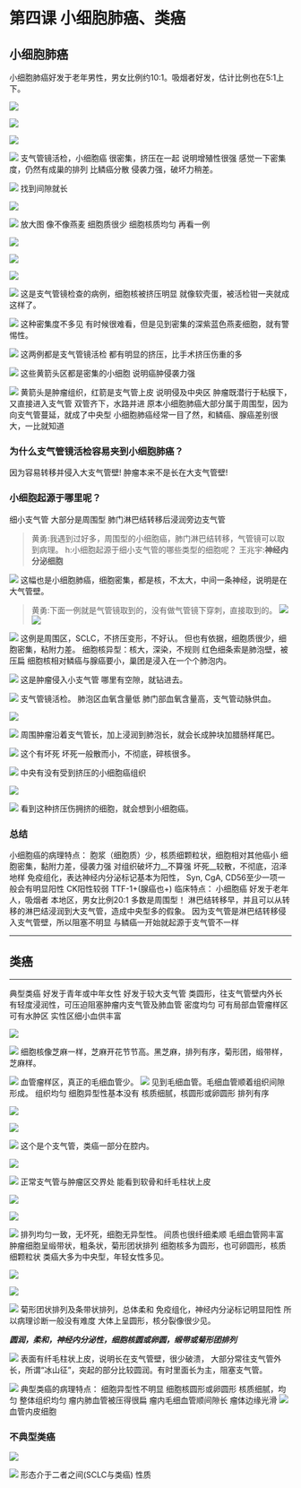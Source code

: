 # 第四课 小细胞肺癌、类癌
## 小细胞肺癌

小细胞肺癌好发于老年男性，男女比例约10:1。吸烟者好发，估计比例也在5:1上下。



![](./_image/2017-04-03-05-53-21.jpg)

![](./_image/2017-04-03-05-53-39.jpg)

![](./_image/83cf83509978e22173267b43184e3ba.jpg)

![](./_image/7dd151c5df5ffbc953cba4448e05d1a.jpg)
支气管镜活检，小细胞癌
很密集，挤压在一起
说明增殖性很强
感觉一下密集度，仍然有成巢的排列
比鳞癌分散
侵袭力强，破坏力稍差。

![](./_image/833863333cf8fa0e72db6dbc31fb405.jpg)
找到间隙就长

![](./_image/2017-04-03-05-55-10.jpg)

![](./_image/2017-04-03-05-55-17.jpg)
放大图
像不像燕麦
细胞质很少
细胞核质均匀
再看一例

![](./_image/2017-04-03-05-56-23.jpg)

![](./_image/2017-04-03-05-56-29.jpg)

![](./_image/2017-04-03-05-56-39.jpg)

![](./_image/2017-04-03-05-56-48.jpg)
这是支气管镜检查的病例，细胞核被挤压明显
就像软壳蛋，被活检钳一夹就成这样了。

![](./_image/2017-04-03-06-07-12.jpg)
这种密集度不多见
有时候很难看，但是见到密集的深紫蓝色燕麦细胞，就有警惕性。

![](./_image/2017-04-03-06-08-15.jpg)
这两例都是支气管镜活检
都有明显的挤压，比手术挤压伤重的多

![](./_image/2017-04-03-06-09-20.jpg)
这些黄箭头区都是密集的小细胞
说明癌肿侵袭力强

![](./_image/2017-04-03-06-10-22.jpg)
黄箭头是肿瘤组织，红箭是支气管上皮
说明侵及中央区
肿瘤既潜行于粘膜下，又直接进入支气管
双管齐下，水路并进
原本小细胞肺癌大部分属于周围型，因为向支气管蔓延，就成了中央型
小细胞肺癌经常一目了然，和鳞癌、腺癌差别很大，一比就知道

###  为什么支气管镜活检容易夹到小细胞肺癌？
因为容易转移并侵入大支气管壁!
肿瘤本来不是长在大支气管壁!
### 小细胞起源于哪里呢？
细小支气管
大部分是周围型
肺门淋巴结转移后浸润旁边支气管
> 黄勇:我遇到过好多，周围型的小细胞癌，肺门淋巴结转移，气管镜可以取到病理。
> h:小细胞起源于细小支气管的哪些类型的细胞呢？
> 王兆宇:**神经内分泌细胞**
> 

![](./_image/67f0e4e7cae9d98a3e60c78ba123c1c.jpg)
这幅也是小细胞肺癌，细胞密集，都是核，不太大，中间一条神经，说明是在大气管壁。
> 黄勇:下面一例就是气管镜取到的，没有做气管镜下穿刺，直接取到的。
>![](./_image/49b25da72382fa98ca826eec9d43332.jpg)
![](./_image/0c21a8a4b2239c8920bf3402bfd1794.jpg)


![](./_image/ef5b0e4cabd6f9c0c45824f0f863ec0.jpg)
这例是周围区，SCLC，不挤压变形，不好认。
但也有依据，细胞质很少，细胞密集，粘附力差。
细胞核异型：核大，深染，不规则
红色细条索是肺泡壁，被压扁
细胞核相对鳞癌与腺癌要小，巢团是浸入在一个个肺泡内。

![](./_image/9ec5096cae84ddf09b5933e2250717c.jpg)
这是肿瘤侵入小支气管
哪里有空隙，就钻进去。

![](./_image/d5481dda108ef405840be1317df6e2d.jpg)
支气管镜活检。
肺泡区血氧含量低
肺门部血氧含量高，支气管动脉供血。

![](./_image/37501c6adc0fc7b67e6a997b3df77b3.jpg)

![](./_image/c03677ad5c4e58dbb286315535f9ba0.jpg)
周围肿瘤沿着支气管长，加上浸润到肺泡长，就会长成肿块加腊肠样尾巴。

![](./_image/2ba0133edd2597768360ba355c546b3.jpg)
这个有坏死
坏死一般散而小，不彻底，碎核很多。

![](./_image/2017-04-03-06-45-36.jpg)
中央有没有受到挤压的小细胞癌组织

![](./_image/2017-04-03-06-46-06.jpg)

![](./_image/2017-04-03-06-46-13.jpg)
看到这种挤压伤拥挤的细胞，就会想到小细胞癌。
### 总结
小细胞癌的病理特点：
胞浆（细胞质）少，核质细颗粒状，细胞相对其他癌小
细胞密集，黏附力差，侵袭力强
对组织破坏力__不算强
坏死__较散，不彻底，沼泽地样
免疫组化，表达神经内分泌标记基本为阳性，
Syn, CgA, CD56至少一项一般会有明显阳性
CK阳性较弱
TTF-1+(腺癌也+)
临床特点：
小细胞癌
好发于老年人，吸烟者
本地区，男女比例20:1
多数是周围型！
淋巴结转移早，并且可以从转移的淋巴结浸润到大支气管，造成中央型多的假象。
因为支气管是淋巴结转移侵入支气管壁，所以阻塞不明显
与鳞癌一开始就起源于支气管不一样

***
## 类癌
***
典型类癌
好发于青年或中年女性
好发于较大支气管
类圆形，往支气管壁内外长
有轻度浸润性，可压迫阻塞肿瘤内支气管及肺血管
密度均匀
可有局部血管瘤样区
可有水肿区
实性区细小血供丰富

![](./_image/efce03493e0ab3f560844f07ed7ae7d.jpg)

![](./_image/99f12e3aa9c12b974738a5b6bee70d8.jpg)
细胞核像芝麻一样，芝麻开花节节高。黑芝麻，排列有序，菊形团，缎带样，芝麻样。

![](./_image/1ace34a6e62658e271f16e924d8d066.jpg)
血管瘤样区，真正的毛细血管少。
![](./_image/70bcb58047755dcb27a2c7d39aeb086.jpg)
见到毛细血管。毛细血管顺着组织间隙形成。
组织均匀
细胞异型性基本没有
核质细腻，核圆形或卵圆形
排列有序

![](./_image/2017-04-03-07-48-52.jpg)

![](./_image/2017-04-03-07-49-00.jpg)

![](./_image/2017-04-03-07-40-52.jpg)
这个是个支气管，类癌一部分在腔内。

![](./_image/2017-04-03-07-41-34.jpg)

![](./_image/2017-04-03-07-41-38.jpg)
正常支气管与肿瘤区交界处
能看到软骨和纤毛柱状上皮

![](./_image/2017-04-03-07-42-22.jpg)

![](./_image/2017-04-03-07-42-31.jpg)

![](./_image/2017-04-03-07-42-38.jpg)
排列均匀一致，无坏死，细胞无异型性。
间质也很纤细柔顺
毛细血管网丰富
肿瘤细胞呈缎带状，粗条状，菊形团状排列
细胞核多为圆形，也可卵圆形，核质细颗粒状
类癌大多为中央型，年轻女性多见。


![](./_image/2017-04-03-07-45-35.jpg)

![](./_image/2017-04-03-07-45-43.jpg)

![](./_image/2017-04-03-07-45-48.jpg)
菊形团状排列及条带状排列，总体柔和
免疫组化，神经内分泌标记明显阳性
所以病理诊断一般没有难度
大体上呈圆形，核分裂像很少见。

***圆润，柔和，神经内分泌性，细胞核圆或卵圆，缎带或菊形团排列***


![](./_image/037e0639e6294780503102b65bff664.jpg)
表面有纤毛柱状上皮，说明长在支气管壁，很少破溃， 大部分常往支气管外长，所谓“冰山征”，突起的部分比较圆润。有时里面长为主，阻塞支气管。

![](./_image/90a1102fc7d7307f6d0a2a8314cef32.jpg)
典型类癌的病理特点：
细胞异型性不明显
细胞核圆形或卵圆形
核质细腻，均匀
整体组织均匀
瘤内肺血管被压得很扁
瘤内毛细血管顺间隙长
瘤体边缘光滑
![](./_image/b97b2c2030f9cde9125129570e9a321.jpg)
血管内皮细胞


### 不典型类癌

![](./_image/3569a116457ef5551def15b61063845.jpg)

![](./_image/5e6d63b33dfcb2e35dabb2a8c159ba7.jpg)
形态介于二者之间(SCLC与类癌)
性质